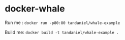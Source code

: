 # docker-whale

Run me : `docker run -p80:80 tandaniel/whale-example`

Build me: `docker build -t tandaniel/whale-example .`
